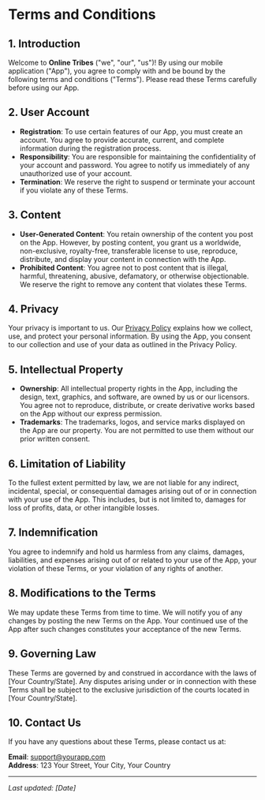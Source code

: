 # Terms and Conditions

## 1. Introduction

Welcome to **Online Tribes** ("we", "our", "us")! By using our mobile application ("App"), you agree to comply with and be bound by the following terms and conditions ("Terms"). Please read these Terms carefully before using our App.

## 2. User Account

- **Registration**: To use certain features of our App, you must create an account. You agree to provide accurate, current, and complete information during the registration process.
- **Responsibility**: You are responsible for maintaining the confidentiality of your account and password. You agree to notify us immediately of any unauthorized use of your account.
- **Termination**: We reserve the right to suspend or terminate your account if you violate any of these Terms.

## 3. Content

- **User-Generated Content**: You retain ownership of the content you post on the App. However, by posting content, you grant us a worldwide, non-exclusive, royalty-free, transferable license to use, reproduce, distribute, and display your content in connection with the App.
- **Prohibited Content**: You agree not to post content that is illegal, harmful, threatening, abusive, defamatory, or otherwise objectionable. We reserve the right to remove any content that violates these Terms.

## 4. Privacy

Your privacy is important to us. Our [Privacy Policy](link-to-privacy-policy) explains how we collect, use, and protect your personal information. By using the App, you consent to our collection and use of your data as outlined in the Privacy Policy.

## 5. Intellectual Property

- **Ownership**: All intellectual property rights in the App, including the design, text, graphics, and software, are owned by us or our licensors. You agree not to reproduce, distribute, or create derivative works based on the App without our express permission.
- **Trademarks**: The trademarks, logos, and service marks displayed on the App are our property. You are not permitted to use them without our prior written consent.

## 6. Limitation of Liability

To the fullest extent permitted by law, we are not liable for any indirect, incidental, special, or consequential damages arising out of or in connection with your use of the App. This includes, but is not limited to, damages for loss of profits, data, or other intangible losses.

## 7. Indemnification

You agree to indemnify and hold us harmless from any claims, damages, liabilities, and expenses arising out of or related to your use of the App, your violation of these Terms, or your violation of any rights of another.

## 8. Modifications to the Terms

We may update these Terms from time to time. We will notify you of any changes by posting the new Terms on the App. Your continued use of the App after such changes constitutes your acceptance of the new Terms.

## 9. Governing Law

These Terms are governed by and construed in accordance with the laws of [Your Country/State]. Any disputes arising under or in connection with these Terms shall be subject to the exclusive jurisdiction of the courts located in [Your Country/State].

## 10. Contact Us

If you have any questions about these Terms, please contact us at:

**Email**: support@yourapp.com  
**Address**: 123 Your Street, Your City, Your Country

---

_Last updated: [Date]_
